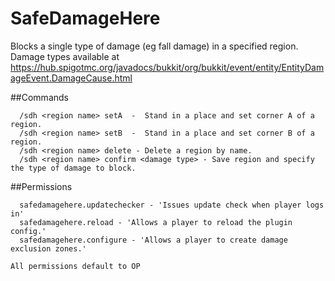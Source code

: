 # SafeDamageHere
Blocks a single type of damage (eg fall damage) in a specified region.
Damage types available at https://hub.spigotmc.org/javadocs/bukkit/org/bukkit/event/entity/EntityDamageEvent.DamageCause.html


##Commands
```
  /sdh <region name> setA  -  Stand in a place and set corner A of a region.
  /sdh <region name> setB  -  Stand in a place and set corner B of a region.
  /sdh <region name> delete - Delete a region by name.
  /sdh <region name> confirm <damage type> - Save region and specify the type of damage to block.
```

##Permissions
```
  safedamagehere.updatechecker - 'Issues update check when player logs in'
  safedamagehere.reload - 'Allows a player to reload the plugin config.'
  safedamagehere.configure - 'Allows a player to create damage exclusion zones.'

All permissions default to OP
```
